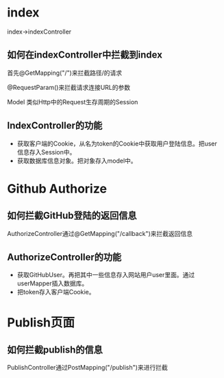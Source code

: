 ﻿# index
index->indexController
## 如何在indexController中拦截到index
首先@GetMapping("/")来拦截路径/的请求

@RequestParam()来拦截请求连接URL的参数

Model 类似Http中的Request生存周期的Session
## IndexController的功能
- 获取客户端的Cookie，从名为token的Cookie中获取用户登陆信息。把user信息存入Session中。
- 获取数据库信息对象。把对象存入model中。

# Github Authorize

## 如何拦截GitHub登陆的返回信息

AuthorizeController通过@GetMapping("/callback")来拦截返回信息
## AuthorizeController的功能
- 获取GitHubUser。再把其中一些信息存入网站用户user里面。通过userMapper插入数据库。
- 把token存入客户端Cookie。

# Publish页面

## 如何拦截publish的信息
PublishController通过PostMapping("/publish")来进行拦截

